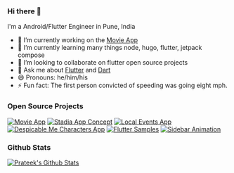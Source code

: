 ### Hi there 👋

I'm a Android/Flutter Engineer in Pune, India

- 🔭 I’m currently working on the [Movie App](https://github.com/TechieBlossom/movie_app_tutorial)
- 🌱 I’m currently learning many things node, hugo, flutter, jetpack compose
- 👯 I’m looking to collaborate on flutter open source projects
- 💬 Ask me about [Flutter](https://flutter.dev) and [Dart](https://dart.dev)
- 😄 Pronouns: he/him/his
- ⚡ Fun fact: The first person convicted of speeding was going eight mph.

### Open Source Projects

[![Movie App](https://github-readme-stats.vercel.app/api/pin/?username=TechieBlossom&repo=movie_app_tutorial)](https://github.com/TechieBlossom/movie_app_tutorial)
[![Stadia App Concept](https://github-readme-stats.vercel.app/api/pin/?username=TechieBlossom&repo=stadia_app_concept)](https://github.com/TechieBlossom/stadia_app_concept)
[![Local Events App](https://github-readme-stats.vercel.app/api/pin/?username=TechieBlossom&repo=local_events_app)](https://github.com/TechieBlossom/local_events_app)
[![Despicable Me Characters App](https://github-readme-stats.vercel.app/api/pin/?username=TechieBlossom&repo=despicable_me_characters_app)](https://github.com/TechieBlossom/despicable_me_characters_app)
[![Flutter Samples](https://github-readme-stats.vercel.app/api/pin/?username=TechieBlossom&repo=flutter-samples)](https://github.com/TechieBlossom/flutter-samples)
[![Sidebar Animation](https://github-readme-stats.vercel.app/api/pin/?username=TechieBlossom&repo=sidebar_animation_flutter)](https://github.com/TechieBlossom/sidebar_animation_flutter)

### Github Stats

[![Prateek's Github Stats](https://github-readme-stats.vercel.app/api?username=techieblossom&count_private=true&theme=default&show_icons=true)](https://github.com/techieblossom)
